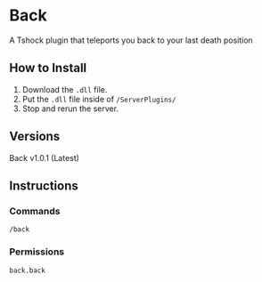 # Back
A Tshock plugin that teleports you back to your last death position

## How to Install
1. Download the `.dll` file.
2. Put the `.dll` file inside of `/ServerPlugins/`
3. Stop and rerun the server.

## Versions
Back v1.0.1 (Latest)

## Instructions
### Commands
`/back`

### Permissions
`back.back`
